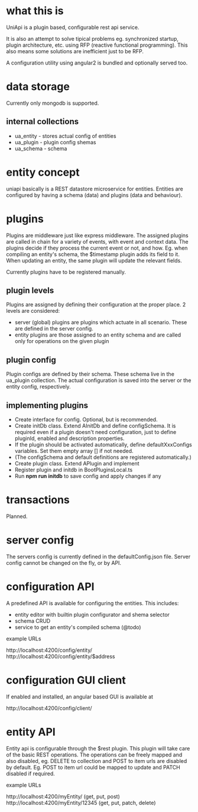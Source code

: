 what this is
============

UniApi is a plugin based, configurable rest api service.

It is also an attempt to solve tipical problems eg. synchronized startup,
plugin architecture, etc. using RFP (reactive functional programming). This
also means some solutions are inefficient just to be RFP.

A configuration utility using angular2 is bundled and optionally served too.

data storage
============

Currently only mongodb is supported.

internal collections
--------------------

* ua_entity - stores actual config of entities
* ua_plugin - plugin config shemas
* ua_schema - schema

entity concept
==============

uniapi basically is a REST datastore microservice for entities. Entities are
configured by having a schema (data) and plugins (data and behaviour). 

plugins
=======

Plugins are middleware just like express middleware. The assigned plugins are
called in chain for a variety of events, with event and context data. The
plugins decide if they process the current event or not, and how. Eg. when
compiling an entity's schema, the $timestamp plugin adds its field to it.
When updating an entity, the same plugin will update the relevant fields.

Currently plugins have to be registered manually.

plugin levels
-------------

Plugins are assigned by defining their configuration at the proper place. 2 
levels are considered:

* server (global) plugins are plugins which actuate in all scenario. These are defined
	in the server config.
* entity plugins are those assigned to an entity schema and are called only
	for operations on the given plugin
	
plugin config
-------------

Plugin configs are defined by their schema. These schema live in the ua_plugin
collection. The actual configuration is saved into the server or the entity
config, respectively.

implementing plugins
--------------------

- Create interface for config. Optional, but is recommended.
- Create initDb class. Extend AInitDb and define configSchema. It is required 
even if a plugin doesn't need configuration, just to define pluginId, enabled 
and description properties.
- If the plugin should be activated automatically, define defaultXxxConfigs 
variables. Set them empty array [] if not needed. 
- (The configSchema and default definitions are registered automatically.)
- Create plugin class. Extend APlugin and implement
- Register plugin and initdb in BootPluginsLocal.ts
- Run **npm run initdb** to save config and apply changes if any
 
transactions
============

Planned.

server config
=================

The servers config is currently defined in the defaultConfig.json file.
Server config cannot be changed on the fly, or by API.

configuration API
=================

A predefined API is available for configuring the entities. This includes:
* entity editor with builtin plugin configurator and shema selector
* schema CRUD
* service to get an entity's compiled schema (@todo)

example URLs

http://localhost:4200/config/entity/
http://localhost:4200/config/entity/$address

configuration GUI client
========================

If enabled and installed, an angular based GUI is available at

http://localhost:4200/config/client/

entity API
==========

Entity api is configurable through the $rest plugin. This plugin will take care
of the basic REST operations. The operations can be freely mapped and also 
disabled, eg. DELETE to collection and POST to item urls are disabled by default.
Eg. POST to item url could be mapped to update and PATCH disabled if required.

example URLs

http://localhost:4200/myEntity/ (get, put, post)
http://localhost:4200/myEntity/12345 (get, put, patch, delete)

